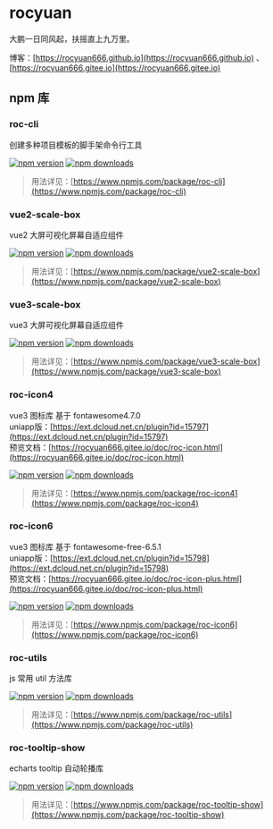 # rocyuan

大鹏一日同风起，扶摇直上九万里。

博客：[https://rocyuan666.github.io](https://rocyuan666.github.io) 、 [https://rocyuan666.gitee.io](https://rocyuan666.gitee.io)

## npm 库

### roc-cli

创建多种项目模板的脚手架命令行工具

[![npm version](https://img.shields.io/npm/v/roc-cli.svg?logo=npm&style=flat-square)](https://www.npmjs.com/package/roc-cli)
[![npm downloads](https://img.shields.io/npm/dt/roc-cli.svg?style=flat-square)](https://www.npmjs.com/package/roc-cli)

> 用法详见：[https://www.npmjs.com/package/roc-cli](https://www.npmjs.com/package/roc-cli)

### vue2-scale-box

vue2 大屏可视化屏幕自适应组件

[![npm version](https://img.shields.io/npm/v/vue2-scale-box.svg?logo=npm&style=flat-square)](https://www.npmjs.com/package/vue2-scale-box)
[![npm downloads](https://img.shields.io/npm/dt/vue2-scale-box.svg?style=flat-square)](https://www.npmjs.com/package/vue2-scale-box)

> 用法详见：[https://www.npmjs.com/package/vue2-scale-box](https://www.npmjs.com/package/vue2-scale-box)

### vue3-scale-box

vue3 大屏可视化屏幕自适应组件

[![npm version](https://img.shields.io/npm/v/vue3-scale-box.svg?logo=npm&style=flat-square)](https://www.npmjs.com/package/vue3-scale-box)
[![npm downloads](https://img.shields.io/npm/dt/vue3-scale-box.svg?style=flat-square)](https://www.npmjs.com/package/vue3-scale-box)

> 用法详见：[https://www.npmjs.com/package/vue3-scale-box](https://www.npmjs.com/package/vue3-scale-box)

### roc-icon4

vue3 图标库 基于 fontawesome4.7.0  
uniapp版：[https://ext.dcloud.net.cn/plugin?id=15797](https://ext.dcloud.net.cn/plugin?id=15797)  
预览文档：[https://rocyuan666.gitee.io/doc/roc-icon.html](https://rocyuan666.gitee.io/doc/roc-icon.html)

[![npm version](https://img.shields.io/npm/v/roc-icon4.svg?logo=npm&style=flat-square)](https://www.npmjs.com/package/roc-icon4)
[![npm downloads](https://img.shields.io/npm/dt/roc-icon4.svg?style=flat-square)](https://www.npmjs.com/package/roc-icon4)

> 用法详见：[https://www.npmjs.com/package/roc-icon4](https://www.npmjs.com/package/roc-icon4)

### roc-icon6

vue3 图标库 基于 fontawesome-free-6.5.1  
uniapp版：[https://ext.dcloud.net.cn/plugin?id=15798](https://ext.dcloud.net.cn/plugin?id=15798)  
预览文档：[https://rocyuan666.gitee.io/doc/roc-icon-plus.html](https://rocyuan666.gitee.io/doc/roc-icon-plus.html)

[![npm version](https://img.shields.io/npm/v/roc-icon6.svg?logo=npm&style=flat-square)](https://www.npmjs.com/package/roc-icon6)
[![npm downloads](https://img.shields.io/npm/dt/roc-icon6.svg?style=flat-square)](https://www.npmjs.com/package/roc-icon6)

> 用法详见：[https://www.npmjs.com/package/roc-icon6](https://www.npmjs.com/package/roc-icon6)

### roc-utils

js 常用 util 方法库

[![npm version](https://img.shields.io/npm/v/roc-utils.svg?logo=npm&style=flat-square)](https://www.npmjs.com/package/roc-utils)
[![npm downloads](https://img.shields.io/npm/dt/roc-utils.svg?style=flat-square)](https://www.npmjs.com/package/roc-utils)

> 用法详见：[https://www.npmjs.com/package/roc-utils](https://www.npmjs.com/package/roc-utils)

### roc-tooltip-show

echarts tooltip 自动轮播库

[![npm version](https://img.shields.io/npm/v/roc-tooltip-show.svg?logo=npm&style=flat-square)](https://www.npmjs.com/package/roc-tooltip-show)
[![npm downloads](https://img.shields.io/npm/dt/roc-tooltip-show.svg?style=flat-square)](https://www.npmjs.com/package/roc-tooltip-show)

> 用法详见：[https://www.npmjs.com/package/roc-tooltip-show](https://www.npmjs.com/package/roc-tooltip-show)
